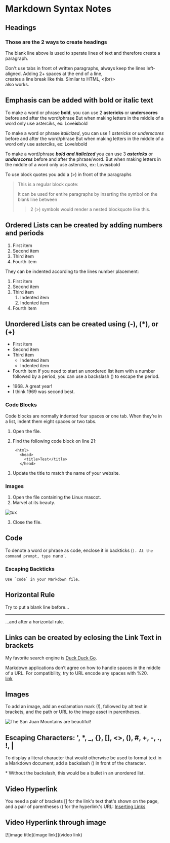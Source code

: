 # Markdown Syntax Notes
Headings
--------
### Those are the 2 ways to create headings

The blank line above is used to sperate lines of text and therefore create a paragraph.

Don't use tabs in front of written paragraphs, always keep the lines left-aligned.
Adding 2+ spaces at the end of a line,   
creates a line break like this.
Similar to HTML, <(br)> <br>
also works.  

## Emphasis can be added with bold or italic text
To make a word or phrase **bold**, you can use 2 **astericks** or __underscores__ before and after the word/phrase
But when making letters in the middle of a word only use asterciks, ex: Love**is**bold

To make a word or phrase *italicized*, you can use 1 *astericks* or _underscores_ before and after the word/phrase
But when making letters in the middle of a word only use asterciks, ex: Love*is*bold

To make a word/phrase ***bold and italicized*** you can use 3 ***astericks*** or ___underscores___ before and after the phrase/word.
But when making letters in the middle of a word only use asterciks, ex: Love***is***bold

To use block quotes you add a (>) in front of the paragraphs
> This is a regular block quote:
>
> It can be used for entire paragraphs by inserting the symbol on the blank line between
>> 2 (>) symbols would render a nested blockquote like this.
## Ordered Lists can be created by adding numbers and periods
1. First item
2. Second item
3. Third item
4. Fourth item

They can be indented according to the lines number placement: 
1. First item
2. Second item
3. Third item
    1. Indented item
    2. Indented item
4. Fourth item
## Unordered Lists can be created using (-), (*), or (+) 
+ First item
+ Second item
+ Third item
    + Indented item
    + Indented item
+ Fourth item
If you need to start an unordered list item with a number followed by a period, you can use a backslash (\) to escape the period.
- 1968\. A great year!
- I think 1969 was second best.	

### Code Blocks
Code blocks are normally indented four spaces or one tab. When they’re in a list, indent them eight spaces or two tabs.
1. Open the file.
2. Find the following code block on line 21:

        <html>
          <head>
            <title>Test</title>
          </head>

3. Update the title to match the name of your website.

### Images 
1. Open the file containing the Linux mascot.
2. Marvel at its beauty.

![tux](https://user-images.githubusercontent.com/92491904/145118317-ba6a56f8-6831-4752-84ff-a062d5d779fc.png)

3. Close the file.

## Code
To denote a word or phrase as code, enclose it in backticks (`).
At the command prompt, type `nano`.
### Escaping Backticks
``Use `code` in your Markdown file.``

## Horizontal Rule 
Try to put a blank line before...

---

...and after a horizontal rule.

## Links can be created by eclosing the Link Text in brackets
My favorite search engine is [Duck Duck Go](https://duckduckgo.com).

Markdown applications don’t agree on how to handle spaces in the middle of a URL. For compatibility, try to URL encode any spaces with %20.  
[link](https://www.example.com/my%20great%20page)	

## Images
To add an image, add an exclamation mark (!), followed by alt text in brackets, and the path or URL to the image asset in parentheses.  

![The San Juan Mountains are beautiful!](https://mdg.imgix.net/assets/images/san-juan-mountains.jpg?auto=format&fit=clip&q=40&w=1080)

## Escaping Characters: \', \*, \_, \{}, \[], \<>, \(), \#, \+, \-, \., \!, \|
To display a literal character that would otherwise be used to format text in a Markdown document, add a backslash (\) in front of the character.

\* Without the backslash, this would be a bullet in an unordered list.

## Video Hyperlink 
You need a pair of brackets \[\] for the link's text that's shown on the page, and a pair of parentheses \(\) for the hyperlink's URL:
[Inserting Links](https://youtu.be/0aJCGOxeHVk)

## Video Hyperlink through image 
\[\!\[image title\]\(image link\)\]\(video link\)
[![]()]()
